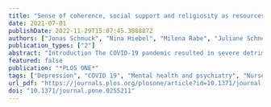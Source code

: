 ```yaml
---
title: "Sense of coherence, social support and religiosity as resources for medical personnel during the COVID-19 pandemic: A web-based survey among 4324 health care workers within the German Network University Medicine"
date: 2021-07-01
publishDate: 2022-11-29T15:07:45.308887Z
authors: ["Jonas Schmuck", "Nina Hiebel", "Milena Rabe", "Juliane Schneider", "Yesim Erim", "Eva Morawa", "Lucia Jerg-Bretzke", "Petra Beschoner", "Christian Albus", "Julian Hannemann", "Kerstin Weidner", "Susann Steudte-Schmiedgen", "Lukas Radbruch", "Holger Brunsch", "Franziska Geiser"]
publication_types: ["2"]
abstract: "Introduction The COVID-19 pandemic resulted in severe detrimental effects on the mental well-being of health care workers (HCW). Consequently, there has been a need to identify health-promoting resources in order to mitigate the psychological impact of the pandemic on HCW. Objective Our objective was to investigate the association of sense of coherence (SOC), social support and religiosity with self-reported mental symptoms and increase of subjective burden during the COVID-19 pandemic in HCW. Methods Our sample comprised 4324 HCW of four professions (physicians, nurses, medical technical assistants (MTA) and pastoral workers) who completed an online survey from 20 April to 5 July 2020. Health-promoting resources were assessed using the Sense of Coherence Scale Short Form (SOC-3), the ENRICHD Social Support Inventory (ESSI) and one item on religiosity derived from the Scale of Transpersonal Trust (TPV). Anxiety and depression symptoms were measured with the PHQ-2 and GAD-2. The increase of subjective burden due to the pandemic was assessed as the retrospective difference between burden during the pandemic and before the pandemic. Results In multiple regressions, higher SOC was strongly associated with fewer anxiety and depression symptoms. Higher social support was also related to less severe mental symptoms, but with a smaller effect size, while religiosity showed minimal to no correlation with anxiety or depression. In professional group analysis, SOC was negatively associated with mental symptoms in all groups, while social support only correlated significantly with mental health outcomes in physicians and MTA. In the total sample and among subgroups, an increase of subjective burden was meaningfully associated only with a weaker SOC. Conclusion Perceived social support and especially higher SOC appeared to be beneficial for mental health of HCW during the COVID-19 pandemic. However, the different importance of the resources in the respective occupations requires further research to identify possible reasons."
featured: false
publication: "*PLOS ONE*"
tags: ["Depression", "COVID 19", "Mental health and psychiatry", "Nurses", "Pandemics", "Physicians", "Professions", "Religion"]
url_pdf: "https://journals.plos.org/plosone/article?id=10.1371/journal.pone.0255211"
doi: "10.1371/journal.pone.0255211"
---
```


